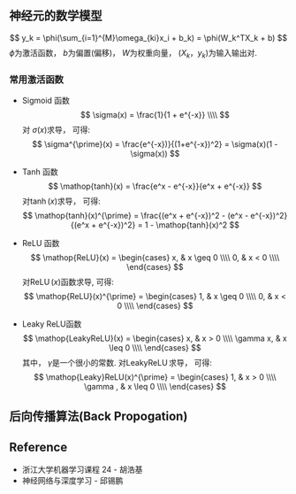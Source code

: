 ## 神经元的数学模型
$$
y_k = \phi(\sum_{i=1}^{M}\omega_{ki}x_i + b_k) = \phi(W_k^TX_k + b)
$$
$\phi$为激活函数， $b$为偏置(偏移)， $W$为权重向量， $(X_k，y_k)$为输入输出对.

### 常用激活函数
* Sigmoid 函数
$$
\sigma(x) = \frac{1}{1 + e^{-x}} \\\\
$$
对 $\sigma(x)$求导， 可得:
$$
\sigma^{\prime}(x) = \frac{e^{-x})}{(1+e^{-x})^2} = \sigma(x)(1 - \sigma(x))
$$

* Tanh 函数
$$
\mathop{tanh}(x) = \frac{e^x - e^{-x}}{e^x + e^{-x}}
$$
对$\mathop{tanh}(x)$求导， 可得:
$$
\mathop{tanh}(x)^{\prime} = \frac{(e^x + e^{-x})^2 - (e^x - e^{-x})^2}{(e^x + e^{-x})^2} = 1 - \mathop{tanh}(x)^2
$$

* ReLU 函数
$$
\mathop{ReLU}(x) = 
\begin{cases}
x, & x \geq 0 \\\\
0, & x < 0 \\\\
\end{cases}
$$
对$\mathop{ReLU}(x)$函数求导, 可得:
$$
\mathop{ReLU}(x)^{\prime} =
\begin{cases}
1, & x \geq 0 \\\\
0, & x < 0 \\\\
\end{cases}
$$
* Leaky ReLU函数
$$
\mathop{LeakyReLU}(x) = 
\begin{cases}
x, & x > 0 \\\\
\gamma x, & x \leq 0 \\\\
\end{cases}
$$
其中， $\gamma$是一个很小的常数. 对$\mathop{LeakyReLU(x)}$求导， 可得:
$$
\mathop{Leaky}ReLU(x)^{\prime} = 
\begin{cases}
1, & x > 0 \\\\
\gamma , & x \leq 0 \\\\
\end{cases}
$$


## 后向传播算法(Back Propogation)


## Reference
* 浙江大学机器学习课程 24 - 胡浩基
* 神经网络与深度学习 - 邱锡鹏

